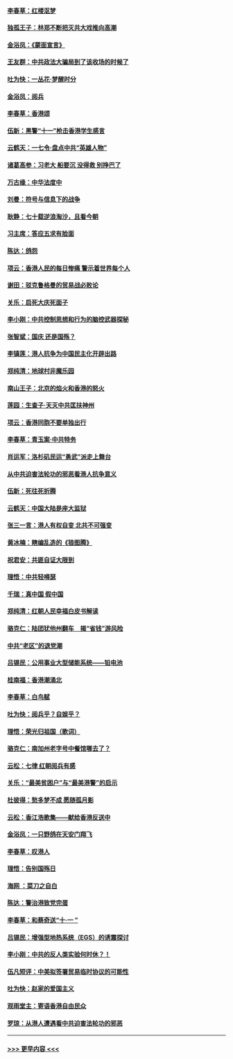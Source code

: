 #### [李春草：红楼沤梦](../pages/nsc993/n11569673.md?t=10051633) 
#### [独孤王子：林郑不断把灭共大戏推向高潮](../pages/nsc993/n11569381.md?t=10051633) 
#### [金浴凤：《蒙面宣言》](../pages/nsc993/n11569368.md?t=10051633) 
#### [王友群：中共政法大骗局到了该收场的时候了](../pages/nsc993/n11568940.md?t=10051633) 
#### [吐为快：一丛花‧梦醒时分](../pages/nsc993/n11567491.md?t=10051633) 
#### [金浴凤：阅兵](../pages/nsc993/n11567454.md?t=10051633) 
#### [李春草：香港颂](../pages/nsc993/n11567444.md?t=10051633) 
#### [伍新：黑警“十一”枪击香港学生感言](../pages/nsc993/n11567426.md?t=10051633) 
#### [云鹤天：一七令‧盘点中共“英雄人物”](../pages/nsc993/n11567091.md?t=10051633) 
#### [诸葛高参：习老大 船要沉 没得救 别挣巴了](../pages/nsc993/n11566976.md?t=10051633) 
#### [万古缘：中华法度中](../pages/nsc993/n11566726.md?t=10051633) 
#### [刘曼：符号与信息下的战争](../pages/nsc993/n11564655.md?t=10051633) 
#### [耿静：七十载逆浪淘沙，且看今朝](../pages/nsc993/n11564520.md?t=10051633) 
#### [习主席：答应五求有脸面](../pages/nsc993/n11563953.md?t=10051633) 
#### [陈达：鸽怨](../pages/nsc993/n11561879.md?t=10051633) 
#### [项云：香港人民的每日惨痛  警示着世界每个人](../pages/nsc993/n11559273.md?t=10051633) 
#### [谢田：驳克鲁格曼的贸易战必败论](../pages/nsc993/n11555840.md?t=10051633) 
#### [关乐：启死大庆死面子](../pages/nsc993/n11556823.md?t=10051633) 
#### [李小刚：中共控制思想和行为的脑控武器探秘](../pages/nsc993/n11556776.md?t=10051633) 
#### [张智斌：国庆  还是国殇？](../pages/nsc993/n11556617.md?t=10051633) 
#### [李镇莲：港人抗争为中国民主化开辟出路](../pages/nsc993/n11556570.md?t=10051633) 
#### [郑纯清：地球村非魔乐园](../pages/nsc993/n11555415.md?t=10051633) 
#### [南山王子：北京的焰火和香港的怒火](../pages/nsc993/n11555318.md?t=10051633) 
#### [莲园：生查子·天灭中共匡扶神州](../pages/nsc993/n11555302.md?t=10051633) 
#### [项云：香港同胞不要单独出行](../pages/nsc993/n11555276.md?t=10051633) 
#### [李春草：青玉案‧中共特务](../pages/nsc993/n11552356.md?t=10051633) 
#### [肖运军：洛杉矶民运“勇武”派走上舞台](../pages/nsc993/n11551595.md?t=10051633) 
#### [从中共迫害法轮功的邪恶看港人抗争意义](../pages/nsc993/n11540858.md?t=10051633) 
#### [伍新：死往死折腾](../pages/nsc993/n11550174.md?t=10051633) 
#### [云鹤天：中国大陆是座大监狱](../pages/nsc993/n11550155.md?t=10051633) 
#### [张三一言：港人有权自变 北共不可强变](../pages/nsc993/n11550132.md?t=10051633) 
#### [黄冰楠：瞎编乱造的《狼图腾》](../pages/nsc993/n11550082.md?t=10051633) 
#### [祝君安：共匪自证大限到](../pages/nsc993/n11550041.md?t=10051633) 
#### [理悟：中共轻嘚瑟](../pages/nsc993/n11547978.md?t=10051633) 
#### [千瑞：真中国 假中国](../pages/nsc993/n11547865.md?t=10051633) 
#### [郑纯清：红朝人民幸福白皮书解读](../pages/nsc993/n11547499.md?t=10051633) 
#### [骆克仁：陆团犹他州翻车　揭“省钱”游风险](../pages/nsc993/n11546977.md?t=10051633) 
#### [中共“老区”的退党潮](../pages/nsc993/n11545995.md?t=10051633) 
#### [吕锡民：公用事业大型储能系统——铅电池](../pages/nsc993/n11545701.md?t=10051633) 
#### [桂南福：香港潮涌北](../pages/nsc993/n11545682.md?t=10051633) 
#### [李春草：白鸟赋](../pages/nsc993/n11545663.md?t=10051633) 
#### [吐为快：阅兵乎？自娱乎？](../pages/nsc993/n11545625.md?t=10051633) 
#### [理悟：荣光归祖国（歌词）](../pages/nsc993/n11545616.md?t=10051633) 
#### [骆克仁：南加州老字号中餐馆哪去了？](../pages/nsc993/n11545120.md?t=10051633) 
#### [云松：七律 红朝阅兵有感](../pages/nsc993/n11542394.md?t=10051633) 
#### [关乐：“最美贫困户”与“最美港警”的启示](../pages/nsc993/n11542252.md?t=10051633) 
#### [杜彼得：愁多梦不成 愿随孤月影](../pages/nsc993/n11540296.md?t=10051633) 
#### [云松：香江浩歌集——献给香港反送中](../pages/nsc993/n11540149.md?t=10051633) 
#### [金浴凤：一只野鸽在天安门翔飞](../pages/nsc993/n11540280.md?t=10051633) 
#### [李春草：叹港人](../pages/nsc993/n11540119.md?t=10051633) 
#### [理悟：告别国殇日](../pages/nsc993/n11539610.md?t=10051633) 
#### [海网 ：菜刀之自白](../pages/nsc993/n11539597.md?t=10051633) 
#### [陈达：警治港致党完蛋](../pages/nsc993/n11538127.md?t=10051633) 
#### [李春草：和蔡奇送“十·一 ”](../pages/nsc993/n11537810.md?t=10051633) 
#### [吕锡民：增强型地热系统（EGS）的诱震探讨](../pages/nsc993/n11537765.md?t=10051633) 
#### [李小刚：中共的反人类实验何时休？！](../pages/nsc993/n11537669.md?t=10051633) 
#### [伍凡短评：中美拟签署贸易临时协议的可能性](../pages/nsc993/n11536773.md?t=10051633) 
#### [吐为快：赵家的爱国主义](../pages/nsc993/n11536750.md?t=10051633) 
#### [观雨堂主：寄语香港自由民众](../pages/nsc993/n11536735.md?t=10051633) 
#### [罗琼：从港人遭遇看中共迫害法轮功的邪恶](../pages/nsc993/n11507862.md?t=10051633) 

----
#### [ >>> 更早内容 <<< ](../indexes/nsc993-earlier.md)
